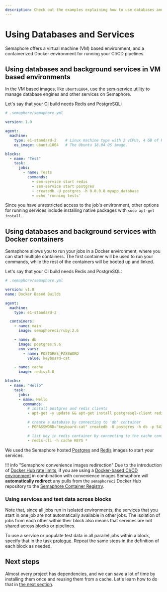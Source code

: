 ```yaml
---
description: Check out the examples explaining how to use databases and background services in VM based environments and with Docker containers.
---
```


# Using Databases and Services

Semaphore offers a virtual machine (VM) based environment, and a containerized
Docker environment for running your CI/CD pipelines.

## Using databases and background services in VM based environments

In the VM based images, like `ubuntu1804`, use the [sem-service utility][sem-service]
to manage database engines and other services on Semaphore.

Let's say that your CI build needs Redis and PostgreSQL:

``` yaml
# .semaphore/semaphore.yml

version: 1.0

agent:
  machine:
    type: e1-standard-2    # Linux machine type with 2 vCPUs, 4 GB of RAM
    os_image: ubuntu1804   # The Ubuntu 18.04 OS image.

blocks:
  - name: "Test"
    task:
      jobs:
        - name: Tests
          commands:
            - sem-service start redis
            - sem-service start postgres
            - createdb -U postgres -h 0.0.0.0 myapp_database
            - echo 'running tests'
```

Since you have unrestricted access to the job's environment, other options for
running services include installing native packages with `sudo apt-get install`.

## Using databases and background services with Docker containers

Semaphore allows you to run your jobs in a Docker environment, where you can
start multiple containers. The first container will be used to run your commands,
while the rest of the containers will be booted up and linked.

Let's say that your CI build needs Redis and PostgreSQL:

``` yaml
# .semaphore/semaphore.yml

version: v1.0
name: Docker Based Builds

agent:
  machine:
    type: e1-standard-2

  containers:
    - name: main
      image: semaphoreci/ruby:2.6

    - name: db
      image: postgres:9.6
      env_vars:
        - name: POSTGRES_PASSWORD
          value: keyboard-cat

    - name: cache
      image: redis:5.0

blocks:
  - name: "Hello"
    task:
      jobs:
      - name: Hello
        commands:
          # install postgres and redis clients
          - apt-get -y update && apt-get install postgresql-client redis-tools

          # create a database by connecting to 'db' container
          - PGPASSWORD="keyboard-cat" createdb -U postgres -h db -p 5432 -e hello

          # list key in redis container by connecting to the cache container
          - redis-cli -h cache KEYS *
```

We used the Semaphore hosted [Postgres](/ci-cd-environment/semaphore-registry-images/#postgres) and [Redis](/ci-cd-environment/semaphore-registry-images/#redis)
images to start your services.

!!! info "Semaphore convenience images redirection"
	Due to the introduction of [Docker Hub rate limits](/ci-cd-environment/docker-authentication/), if you are using a [Docker-based CI/CD environment](/ci-cd-environment/custom-ci-cd-environment-with-docker/) in combination with convenience images Semaphore will **automatically redirect** any pulls from the `semaphoreci` Docker Hub repository to the [Semaphore Container Registry](/ci-cd-environment/semaphore-registry-images/).	

### Using services and test data across blocks

Note that, since all jobs run in isolated environments, the services that you
start in one job are not automatically available in other jobs.
The isolation of jobs from each other within their block also means that
services are not shared across blocks or pipelines.

To use a service or populate test data in all parallel jobs within a block,
specify that in the task [prologue][prologue]. Repeat the same steps in the
definition of each block as needed.

## Next steps

Almost every project has dependencies, and we can save a lot of time by
installing them once and reusing them from a cache. Let's learn how to do that
in [the next section][next].

[prologue]: https://docs.semaphoreci.com/reference/pipeline-yaml-reference/#prologue
[next]: https://docs.semaphoreci.com/guided-tour/caching-dependencies/
[sem-service]: https://docs.semaphoreci.com/ci-cd-environment/sem-service-managing-databases-and-services-on-linux/
